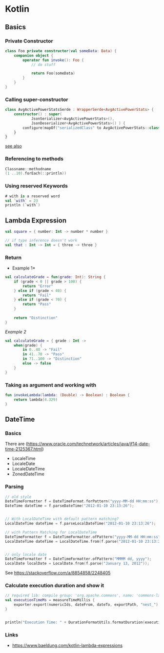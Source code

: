 # Kotlin

## Basics

### Private Constructor
```kotlin
class Foo private constructor(val someData: Data) {
    companion object {
        operator fun invoke(): Foo {
            // do stuff

            return Foo(someData)
        }
    }
}
```

### Calling super-constructor
```kotlin
class AvgActivePowerStatsSerde : WrapperSerde<AvgActivePowerStats> {
    constructor() : super(
            JsonSerializer<AvgActivePowerStats>(),
            JsonDeserializer<AvgActivePowerStats>() ) {
        configure(mapOf("serializedClass" to AvgActivePowerStats::class.java), false)
    }
}
```

[see also](https://stackoverflow.com/questions/44481268/call-super-class-constructor-in-kotlin-super-is-not-an-expression)

### Referencing to methods
```kotlin
Classname::methodname
(1 ..10).forEach(::println))
```

### Using reserved Keywords
```kotlin
# with is a reserved word
val `with` = 23
println (`with`)

```

## Lambda Expression

```kotlin
val square = { number: Int -> number * number }

// if type inference doesn't work
val that : Int -> Int = { three -> three }
```

### Return

* Example 1*

```kotlin
val calculateGrade = fun(grade: Int): String {
    if (grade < 0 || grade > 100) {
        return "Error"
    } else if (grade < 40) {
        return "Fail"
    } else if (grade < 70) {
        return "Pass"
    }
 
    return "Distinction"
}
```

*Example 2*
```kotlin
val calculateGrade = { grade : Int ->
    when(grade) {
        in 0..40 -> "Fail"
        in 41..70 -> "Pass"
        in 71..100 -> "Distinction"
        else -> false
    }
}
```

### Taking as argument and working with
```kotlin
fun invokeLambda(lambda: (Double) -> Boolean) : Boolean {
    return lambda(4.329)
}
```

## DateTime
### Basics
There are (https://www.oracle.com/technetwork/articles/java/jf14-date-time-2125367.html)
  * LocaleTime
  * LocaleDate
  * LocaleDateTime
  * ZonedDateTime
  
### Parsing
```kotlin
// old style
DateTimeFormatter f = DateTimeFormat.forPattern("yyyy-MM-dd HH:mm:ss");
DateTime dateTime = f.parseDateTime("2012-01-10 23:13:26");


// With LocalDateTime with default pattern matching?
LocalDateTime dateTime = f.parseLocalDateTime("2012-01-10 23:13:26");

// with Pattern Matching for LocalDateTime
DateTimeFormatter f = DateTimeFormatter.ofPattern("yyyy-MM-dd HH:mm:ss");
LocalDateTime dateTime = LocalDateTime.from(f.parse("2012-01-10 23:13:26"));


// only locale date
DateTimeFormatter f = DateTimeFormatter.ofPattern("MMMM dd, yyyy");
LocalDate localDate = LocalDate.from(f.parse("January 13, 2012"));
```
See https://stackoverflow.com/a/8854858/2248405

  
### Calculate execution duration and show it
```kotlin
// required lib: compile group: 'org.apache.commons', name: 'commons-lang3', version: '3.8.1'
val executionTimeMs = measureTimeMillis {
    exporter.export(numericIds, dateFrom, dateTo, exportPath, "nest_")
}


println("Execution Time: " + DurationFormatUtils.formatDuration(executionTimeMs, "HH:mm:ss,SSS"))
```

### Links
  * https://www.baeldung.com/kotlin-lambda-expressions
